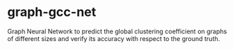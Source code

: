 # graph-gcc-net
Graph Neural Network to predict the global clustering coefficient on graphs of different sizes and verify its accuracy with respect to the ground truth.
